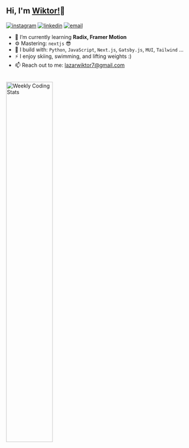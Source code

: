 

## Hi, I'm [Wiktor!](https://github.com/wiktorlazar)👋
<a href="https://www.instagram.com/wiktorlazarr/" target="_blank"><img alt="instagram" align="center" src="https://img.shields.io/badge/-Instagram-222831?style=flat-square&logo=instagram&logoColor=white&labelColor=1f1f1f"></a>
<a href="https://www.linkedin.com/in/wiktorlazar/" target="_blank"><img alt="linkedin" align="center" src="https://img.shields.io/badge/-Linkedin-222831?style=flat-square&logo=linkedin&logoColor=white&labelColor=1f1f1f"></a>
<a href="mailto:lazarwiktor7@gmail.com" target="_blank"><img alt="email" align="center" src="https://img.shields.io/badge/-Email-222831?style=flat-square&&logo=gmail&logoColor=white&labelColor=1f1f1f"></a>
<br>

- 🌱 I’m currently learning **Radix, Framer Motion**
- ⚙️ Mastering: `nextjs` 😎
- 🧰 I build with: `Python`, `JavaScript`, `Next.js`, `Gatsby.js`,  `MUI`, `Tailwind` ...
- ⚡ I enjoy skiing, swimming, and lifting weights :)
- 📫 Reach out to me: lazarwiktor7@gmail.com
<br>

<a href="https://wakatime.com/@antitrendy" target="_blank">
<img width="50%" align="left" alt="Weekly Coding Stats" src="https://github-readme-stats.vercel.app/api/wakatime?username=@antitrendy&theme=dark&bg_color=0D1117&border_color=161B22&icon_color=58a6ff&text_color=c9d1d9&title_color=58a6ff&show_icons=true&custom_title=Weekly Coding Stats&bar_color=58a6ff">
</a>
